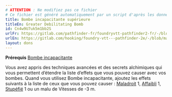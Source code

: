 ```yaml
---
# ATTENTION : Ne modifiez pas ce fichier
# Ce fichier est généré automatiquement par un script d'après les données du module Foundry VTT officiel et de sa traduction
title: Bombe incapacitante supérieure
titleEn: Greater Debilitating Bomb
id: Cn4w9U7uk5m1bb2S
urlFr: https://gitlab.com/pathfinder-fr/foundryvtt-pathfinder2-fr/-/blob/master/data/feats/Cn4w9U7uk5m1bb2S.htm
urlEn: https://gitlab.com/hooking/foundry-vtt---pathfinder-2e/-/blob/master/packs/data/feats.db/greater-debilitating-bomb.json
layout: dons
---
```

**Prérequis** [Bombe incapacitante](bombe-incapacitante.md)

Vous avez appris des techniques avancées et des secrets alchimiques qui vous permettent d’étendre la liste d’effets que vous pouvez causer avec vos bombes. Quand vous utilisez Bombe incapacitante, ajoutez les effets suivants à la liste de ceux que vous pouvez causer : [Maladroit](../conditions/maladroit.md) 1, [Affaibli](../conditions/affaibli.md) 1, [Stupéfié](../conditions/stupéfié.md) 1 ou un malu de Vitesses de -3 m.
